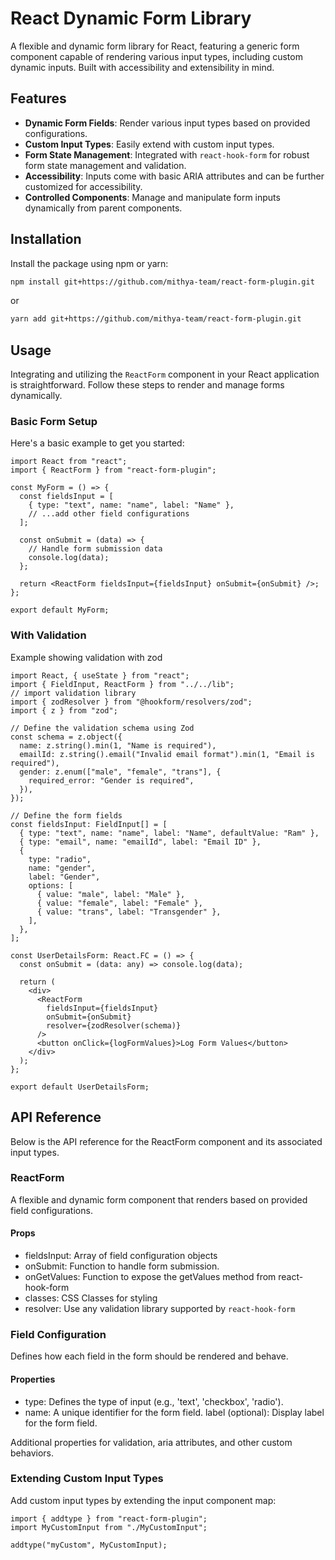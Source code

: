 # React Dynamic Form Library

A flexible and dynamic form library for React, featuring a generic form component capable of rendering various input types, including custom dynamic inputs. Built with accessibility and extensibility in mind.

## Features

- **Dynamic Form Fields**: Render various input types based on provided configurations.
- **Custom Input Types**: Easily extend with custom input types.
- **Form State Management**: Integrated with `react-hook-form` for robust form state management and validation.
- **Accessibility**: Inputs come with basic ARIA attributes and can be further customized for accessibility.
- **Controlled Components**: Manage and manipulate form inputs dynamically from parent components.

## Installation

Install the package using npm or yarn:

```bash
npm install git+https://github.com/mithya-team/react-form-plugin.git
```

or

```bash
yarn add git+https://github.com/mithya-team/react-form-plugin.git
```

## Usage

Integrating and utilizing the `ReactForm` component in your React application is straightforward. Follow these steps to render and manage forms dynamically.

### Basic Form Setup

Here's a basic example to get you started:

```tsx
import React from "react";
import { ReactForm } from "react-form-plugin";

const MyForm = () => {
  const fieldsInput = [
    { type: "text", name: "name", label: "Name" },
    // ...add other field configurations
  ];

  const onSubmit = (data) => {
    // Handle form submission data
    console.log(data);
  };

  return <ReactForm fieldsInput={fieldsInput} onSubmit={onSubmit} />;
};

export default MyForm;
```

### With Validation

Example showing validation with zod

```tsx
import React, { useState } from "react";
import { FieldInput, ReactForm } from "../../lib";
// import validation library
import { zodResolver } from "@hookform/resolvers/zod";
import { z } from "zod";

// Define the validation schema using Zod
const schema = z.object({
  name: z.string().min(1, "Name is required"),
  emailId: z.string().email("Invalid email format").min(1, "Email is required"),
  gender: z.enum(["male", "female", "trans"], {
    required_error: "Gender is required",
  }),
});

// Define the form fields
const fieldsInput: FieldInput[] = [
  { type: "text", name: "name", label: "Name", defaultValue: "Ram" },
  { type: "email", name: "emailId", label: "Email ID" },
  {
    type: "radio",
    name: "gender",
    label: "Gender",
    options: [
      { value: "male", label: "Male" },
      { value: "female", label: "Female" },
      { value: "trans", label: "Transgender" },
    ],
  },
];

const UserDetailsForm: React.FC = () => {
  const onSubmit = (data: any) => console.log(data);

  return (
    <div>
      <ReactForm
        fieldsInput={fieldsInput}
        onSubmit={onSubmit}
        resolver={zodResolver(schema)}
      />
      <button onClick={logFormValues}>Log Form Values</button>
    </div>
  );
};

export default UserDetailsForm;
```

## API Reference

Below is the API reference for the ReactForm component and its associated input types.

### ReactForm

A flexible and dynamic form component that renders based on provided field configurations.

#### Props

- fieldsInput: Array of field configuration objects
- onSubmit: Function to handle form submission.
- onGetValues: Function to expose the getValues method from react-hook-form
- classes: CSS Classes for styling
- resolver: Use any validation library supported by `react-hook-form`

### Field Configuration

Defines how each field in the form should be rendered and behave.

#### Properties

- type: Defines the type of input (e.g., 'text', 'checkbox', 'radio').
- name: A unique identifier for the form field.
  label (optional): Display label for the form field.

Additional properties for validation, aria attributes, and other custom behaviors.

### Extending Custom Input Types

Add custom input types by extending the input component map:

```tsx
import { addtype } from "react-form-plugin";
import MyCustomInput from "./MyCustomInput";

addtype("myCustom", MyCustomInput);
```

